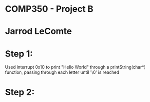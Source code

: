 # COMP350 - Project B
# Jarrod LeComte

# Step 1: 
Used interrupt 0x10 to print "Hello World" through a printString(char*) function, passing through each letter until '\0' is reached

# Step 2:
